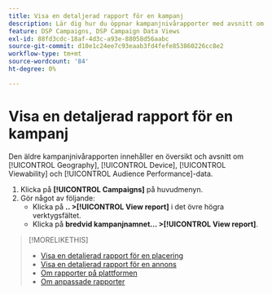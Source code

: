 ```yaml
---
title: Visa en detaljerad rapport för en kampanj
description: Lär dig hur du öppnar kampanjnivårapporter med avsnitt om Geografi, Enhet, Visningsbarhet och Prestandadata för målgrupp.
feature: DSP Campaigns, DSP Campaign Data Views
exl-id: 88fd3cdc-18af-4d3c-a93e-88058d56aabc
source-git-commit: d10e1c24ee7c93eaab3fd4fefe853860226cc8e2
workflow-type: tm+mt
source-wordcount: '84'
ht-degree: 0%

---
```


# Visa en detaljerad rapport för en kampanj

Den äldre kampanjnivårapporten innehåller en översikt och avsnitt om [!UICONTROL Geography], [!UICONTROL Device], [!UICONTROL Viewability] och [!UICONTROL Audience Performance]-data.

1. Klicka på **[!UICONTROL Campaigns]** på huvudmenyn.
1. Gör något av följande:
   * Klicka på **.. >[!UICONTROL View report]** i det övre högra verktygsfältet.
   * Klicka på **bredvid kampanjnamnet... >[!UICONTROL View report]**.

>[!MORELIKETHIS]
>
>* [Visa en detaljerad rapport för en placering](/help/dsp/campaign-management/placements/placement-view-report.md)
>* [Visa en detaljerad rapport för en annons](/help/dsp/campaign-management/ads/ad-view-report.md)
>* [Om rapporter på plattformen](/help/dsp/campaign-management/reports/campaign-reports-about.md)
>* [Om anpassade rapporter](/help/dsp/reports/report-about.md)

